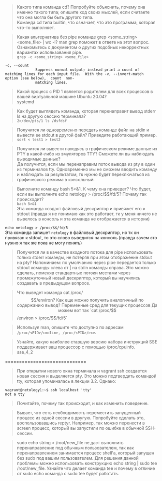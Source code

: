 >Какого типа команда cd? Попробуйте объяснить, почему она именно такого типа; опишите ход своих мыслей, если считаете что она могла бы быть другого типа.  
Команда cd типа builtin, что означает, что это программа, которая что-то выполняет.  


>Какая альтернатива без pipe команде grep <some_string> <some_file> | wc -l? man grep поможет в ответе на этот вопрос. 
>Ознакомьтесь с документом о других подобных некорректных вариантах использования pipe.  
`grep -c <some_string> <some_file>`
```
-c, --count
              Suppress normal output; instead print a count of matching lines for each input file.  With the -v, --invert-match option (see below),  count  non-
              matching lines.
```

>Какой процесс с PID 1 является родителем для всех процессов в вашей виртуальной машине Ubuntu 20.04?  
systemd  

>Как будет выглядеть команда, которая перенаправит вывод stderr ls на другую сессию терминала?  
`2>/dev/pts/1 ls /dsfdsf`  

>Получится ли одновременно передать команде файл на stdin и вывести ее stdout в другой файл? Приведите работающий пример.  
`sort < test1 > test2`  

>Получится ли вывести находясь в графическом режиме данные из PTY в какой-либо из эмуляторов TTY? Сможете ли вы наблюдать выводимые данные?  
Да получится, если мы перенаправим поток вывода из pty в один из терминалов tty. Одновременно мы не сможем вводить команду и наблюдать за результатом, тк нужно будет переключаться из графического режима в консольный.  


>Выполните команду bash 5>&1. К чему она приведет? Что будет, если вы выполните echo netology > /proc/$$/fd/5? Почему так происходит?  
`bash 5>&1`  
Эта команда создаст файловый дескриптор и привяжет его к stdout (правда я не понимаю как это работает, тк у меня ничего не вывелось в консоль и эта команда не отображается в истории)  

`echo netology > /proc/$$/fd/5`  
Эта команда запишет `netology` в файловый дескриптор, но тк он привязан к stdout, то это слово выведится на консоль (правда зачем это нужно я так же пока не могу понять)  

>Получится ли в качестве входного потока для pipe использовать только stderr команды, не потеряв при этом отображение stdout на pty? Напоминаем: по умолчанию через pipe передается только stdout команды слева от | на stdin команды справа. Это можно сделать, поменяв стандартные потоки местами через промежуточный новый дескриптор, который вы научились создавать в предыдущем вопросе.  

>Что выведет команда cat /proc/$$/environ? Как еще можно получить аналогичный по содержанию вывод?  
Переменные сред для текущих процессов   
Да можем вот так `cat /proc/$$/environ > /proc/$$/fd/5`  


> Используя man, опишите что доступно по адресам `/proc/<PID>/cmdline, /proc/<PID>/exe`.  


> Узнайте, какую наиболее старшую версию набора инструкций SSE поддерживает ваш процессор с помощью /proc/cpuinfo.  
sse_4_2

=============================
> При открытии нового окна терминала и vagrant ssh создается новая сессия и выделяется pty. Это можно подтвердить командой tty, которая упоминалась в лекции 3.2. 
> Однако:
```
vagrant@netology1:~$ ssh localhost 'tty'
not a tty
```
>Почитайте, почему так происходит, и как изменить поведение.

>Бывает, что есть необходимость переместить запущенный процесс из одной сессии в другую. Попробуйте сделать это, воспользовавшись reptyr. 
>Например, так можно перенести в screen процесс, который вы запустили по ошибке в обычной SSH-сессии.

>sudo echo string > /root/new_file не даст выполнить перенаправление под обычным пользователем, так как перенаправлением занимается процесс shell'а,
> который запущен без sudo под вашим пользователем. Для решения данной проблемы можно использовать конструкцию echo string | sudo tee /root/new_file.
>  Узнайте что делает команда tee и почему в отличие от sudo echo команда с sudo tee будет работать.

